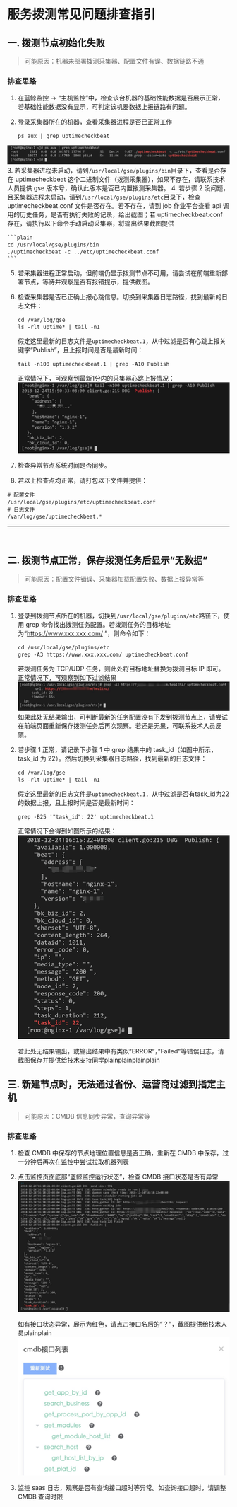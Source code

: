 # 服务拨测常见问题排查指引

## 一. 拨测节点初始化失败
> 可能原因：机器未部署拨测采集器、配置文件有误、数据链路不通

### 排查思路
1. 在蓝鲸监控 -> “主机监控”中，检查该台机器的基础性能数据是否展示正常，若基础性能数据没有显示，可判定该机器数据上报链路有问题。
2. 登录采集器所在的机器，查看采集器进程是否已正常工作

    ```plainplainplainplainplain
    ps aux | grep uptimecheckbeat
    ```
![15456208356084](../media/15456208356084.jpg)
3. 若采集器进程未启动，请到`/usr/local/gse/plugins/bin`目录下，查看是否存在 uptimecheckbeat 这个二进制文件（拨测采集器），如果不存在，请联系技术人员提供 gse 版本号，确认此版本是否已内置拨测采集器。
4. 若步骤 2 没问题，且采集器进程未启动，请到`/usr/local/gse/plugins/etc`目录下，检查 uptimecheckbeat.conf 文件是否存在。若不存在，请到 job 作业平台查看 api 调用的历史任务，是否有执行失败的记录，给出截图；若 uptimecheckbeat.conf 存在，请执行以下命令手动启动采集器，将输出结果截图提供

    ```plain
    cd /usr/local/gse/plugins/bin
    ./uptimecheckbeat -c ../etc/uptimecheckbeat.conf
    ```
5. 若采集器进程正常启动，但前端仍显示拨测节点不可用，请尝试在前端重新部署节点，等待并观察是否有报错提示，提供截图。

6. 检查采集器是否已正确上报心跳信息。切换到采集器日志路径，找到最新的日志文件：
    ```plainplainplain
    cd /var/log/gse
    ls -rlt uptime* | tail -n1
    ```
    假定这里最新的日志文件是`uptimecheckbeat.1`，从中过滤是否有心跳上报关键字“Publish”，且上报时间是否是最新时间：

    ```
    tail -n100 uptimecheckbeat.1 | grep -A10 Publish
    ```
    正常情况下，可观察到最新1分内的采集器心跳上报情况：
![15456380115265](../media/15456380115265.jpg)

7. 检查异常节点系统时间是否同步。
8. 若以上检查点均正常，请打包以下文件并提供：
```plain
# 配置文件
/usr/local/gse/plugins/etc/uptimecheckbeat.conf
# 日志文件
/var/log/gse/uptimecheckbeat.*
```

-------
<br />


## 二. 拨测节点正常，保存拨测任务后显示“无数据”

> 可能原因：配置文件错误、采集器加载配置失败、数据上报异常等

### 排查思路

1. 登录到拨测节点所在的机器，切换到`/usr/local/gse/plugins/etc`路径下，使用 grep 命令找出拨测任务配置。若拨测任务的目标地址为“https://www.xxx.xxx.com/ ”，则命令如下：

    ```plain
    cd /usr/local/gse/plugins/etc
    grep -A3 https://www.xxx.xxx.com/ uptimecheckbeat.conf
    ```
    若拨测任务为 TCP/UDP 任务，则此处将目标地址替换为拨测目标 IP 即可。
    正常情况下，可观察到如下过滤结果
  ![20181227221111](../media/20181227221111.png)
    如果此处无结果输出，可判断最新的任务配置没有下发到拨测节点上，请尝试在前端页面重新保存拨测任务后再次观察。若还是无果，可联系技术人员反馈。

2. 若步骤 1 正常，请记录下步骤 1 中 grep 结果中的 task_id（如图中所示，task_id 为 22）。然后切换到采集器日志路径，找到最新的日志文件：
    ```plainplainplainplainplainplain
    cd /var/log/gse
    ls -rlt uptime* | tail -n1
    ```
    假定这里最新的日志文件是`uptimecheckbeat.1`，从中过滤是否有task_id为22的数据上报，且上报时间是否是最新时间：
    ```
    grep -B25 '"task_id": 22' uptimecheckbeat.1
    ```
    正常情况下会得到如图所示的结果：
![20181227221318](../media/20181227221318.png)

    若此处无结果输出，或输出结果中有类似“ERROR“，”Failed”等错误日志，请截图保存并提供给技术支持同学plainplainplainplain

## 三. 新建节点时，无法通过省份、运营商过滤到指定主机

> 可能原因：CMDB 信息同步异常，查询异常等

### 排查思路
1. 检查 CMDB 中保存的节点地理位置信息是否正确，重新在 CMDB 中保存，过一分钟后再次在监控中尝试拉取机器列表
2. 点击监控页面底部“蓝鲸监控运行状态”，检查 CMDB 接口状态是否有异常
![20181227221431](../media/20181227221431.png)

    如有接口状态异常，展示为红色，请点击接口名后的“？”，截图提供给技术人员plainplain
![15457188640688](../media/15457188640688.jpg)

3. 监控 saas 日志，观察是否有查询接口超时等异常。如查询接口超时，请调整 CMDB 查询时限
